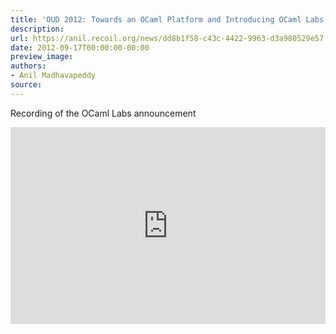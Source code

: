 ```yaml
---
title: 'OUD 2012: Towards an OCaml Platform and Introducing OCaml Labs'
description:
url: https://anil.recoil.org/news/dd8b1f58-c43c-4422-9963-d3a980529e57-1
date: 2012-09-17T00:00:00-00:00
preview_image:
authors:
- Anil Madhavapeddy
source:
---
```


<p>Recording of the OCaml Labs announcement</p>

<p></p><div class="video-center"><iframe title="" width="100%" height="315px" src="https://crank.recoil.org/videos/embed/dd8b1f58-c43c-4422-9963-d3a980529e57" frameborder="0" allowfullscreen="" sandbox="allow-same-origin allow-scripts allow-popups allow-forms"></iframe></div><p></p>



